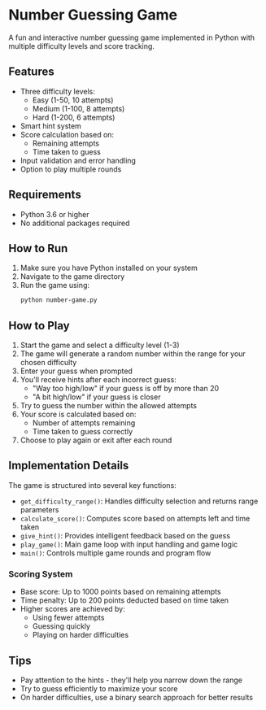 # Number Guessing Game

A fun and interactive number guessing game implemented in Python with multiple difficulty levels and score tracking.

## Features

- Three difficulty levels:
  - Easy (1-50, 10 attempts)
  - Medium (1-100, 8 attempts)
  - Hard (1-200, 6 attempts)
- Smart hint system
- Score calculation based on:
  - Remaining attempts
  - Time taken to guess
- Input validation and error handling
- Option to play multiple rounds

## Requirements

- Python 3.6 or higher
- No additional packages required

## How to Run

1. Make sure you have Python installed on your system
2. Navigate to the game directory
3. Run the game using:
   ```bash
   python number-game.py
   ```

## How to Play

1. Start the game and select a difficulty level (1-3)
2. The game will generate a random number within the range for your chosen difficulty
3. Enter your guess when prompted
4. You'll receive hints after each incorrect guess:
   - "Way too high/low" if your guess is off by more than 20
   - "A bit high/low" if your guess is closer
5. Try to guess the number within the allowed attempts
6. Your score is calculated based on:
   - Number of attempts remaining
   - Time taken to guess correctly
7. Choose to play again or exit after each round

## Implementation Details

The game is structured into several key functions:

- `get_difficulty_range()`: Handles difficulty selection and returns range parameters
- `calculate_score()`: Computes score based on attempts left and time taken
- `give_hint()`: Provides intelligent feedback based on the guess
- `play_game()`: Main game loop with input handling and game logic
- `main()`: Controls multiple game rounds and program flow

### Scoring System

- Base score: Up to 1000 points based on remaining attempts
- Time penalty: Up to 200 points deducted based on time taken
- Higher scores are achieved by:
  - Using fewer attempts
  - Guessing quickly
  - Playing on harder difficulties

## Tips

- Pay attention to the hints - they'll help you narrow down the range
- Try to guess efficiently to maximize your score
- On harder difficulties, use a binary search approach for better results 